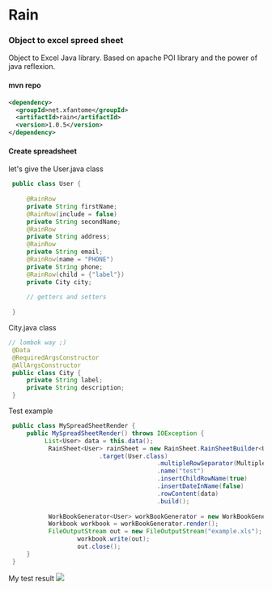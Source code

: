 # Rain
### Object to excel spreed sheet

Object to Excel Java library.
Based on apache POI library and the power of java reflexion.

#### mvn repo
```xml
<dependency>
  <groupId>net.xfantome</groupId>
  <artifactId>rain</artifactId>
  <version>1.0.5</version>
</dependency>
```
#### Create spreadsheet 
let's give the User.java class
```java
 public class User {
 
     @RainRow
     private String firstName;
     @RainRow(include = false)
     private String secondName;
     @RainRow
     private String address;
     @RainRow
     private String email;
     @RainRow(name = "PHONE")
     private String phone;
     @RainRow(child = {"label"})
     private City city;
     
     // getters and setters
 
 }
```
City.java class
```java
// lombok way ;)
 @Data
 @RequiredArgsConstructor
 @AllArgsConstructor
 public class City {
     private String label;
     private String description;
 }
```    
Test example

```java
 public class MySpreadSheetRender {
     public MySpreadSheetRender() throws IOException {
          List<User> data = this.data();
           RainSheet<User> rainSheet = new RainSheet.RainSheetBuilder<User>()
                         .target(User.class)
                                         .multipleRowSeparator(MultipleRowSeparator.SPACE)
                                         .name("test")
                                         .insertChildRowName(true)
                                         .insertDateInName(false)
                                         .rowContent(data)
                                         .build();
         
           WorkBookGenerator<User> workBookGenerator = new WorkBookGenerator<>(rainSheet);
           Workbook workbook = workBookGenerator.render();
           FileOutputStream out = new FileOutputStream("example.xls");
                   workbook.write(out);
                   out.close();
     }
 }
```  
My test result
<img src="https://i.imgur.com/QjFE4aY.png"/>



